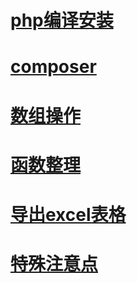 # [php编译安装](install.md)
# [composer](composer.md)
# [数组操作](array.md)
# [函数整理](function.md)
# [导出excel表格](phpExcel.md)
# [特殊注意点](special.md)